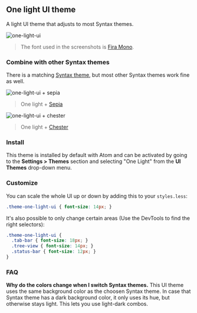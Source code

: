 ## One light UI theme

A light UI theme that adjusts to most Syntax themes.

![one-light-ui](https://cloud.githubusercontent.com/assets/378023/6980108/fb10eec2-da27-11e4-9e52-7f4115044a97.png)

> The font used in the screenshots is [Fira Mono](https://github.com/mozilla/Fira).

### Combine with other Syntax themes

There is a matching [Syntax theme](https://atom.io/themes/one-light-syntax), but most other Syntax themes work fine as well.

![one-light-ui + sepia](https://cloud.githubusercontent.com/assets/378023/6980110/fc59aca6-da27-11e4-963c-7ecd8400b2c0.png)
> One light + [Sepia](https://atom.io/themes/sepia-syntax)

![one-light-ui + chester](https://cloud.githubusercontent.com/assets/378023/6980109/fb13e384-da27-11e4-8324-8d8ee2de5ad5.png)
> One light + [Chester](https://atom.io/themes/chester-atom-syntax)

### Install

This theme is installed by default with Atom and can be activated by going to the __Settings > Themes__ section and selecting "One Light" from the __UI Themes__ drop-down menu.

### Customize

You can scale the whole UI up or down by adding this to your `styles.less`:

```css
.theme-one-light-ui { font-size: 14px; }
```

It's also possible to only change certain areas (Use the DevTools to find the right selectors):

```css
.theme-one-light-ui {
  .tab-bar { font-size: 18px; }
  .tree-view { font-size: 14px; }
  .status-bar { font-size: 12px; }
}
```

### FAQ

__Why do the colors change when I switch Syntax themes.__
This UI theme uses the same background color as the choosen Syntax theme. In case that Syntax theme has a dark background color, it only uses its hue, but otherwise stays light. This lets you use light-dark combos.
